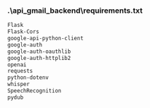 ### .\api_gmail_backend\requirements.txt

```txt
Flask
Flask-Cors
google-api-python-client
google-auth
google-auth-oauthlib
google-auth-httplib2
openai
requests
python-dotenv
whisper
SpeechRecognition
pydub

```